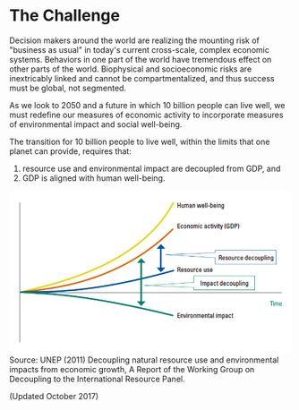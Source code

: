 # The Challenge

Decision makers around the world are realizing the mounting risk of "business as usual" in today's current cross-scale, complex economic systems. Behaviors in one part of the world have tremendous effect on other parts of the world. Biophysical and socioeconomic risks are inextricably linked and cannot be compartmentalized, and thus success must be global, not segmented.

As we look to 2050 and a future in which 10 billion people can live well, we must redefine our measures of economic activity to incorporate measures of environmental impact and social well-being.

The transition for 10 billion people to live well, within the limits that one planet can provide, requires that:

1. resource use and environmental impact are decoupled from GDP, and
2. GDP is aligned with human well-being. 

![](/assets/challenge.png)Source: UNEP \(2011\) Decoupling natural resource use and environmental impacts from economic growth, A Report of the Working Group on Decoupling to the International Resource Panel.

\(Updated October 2017\)

